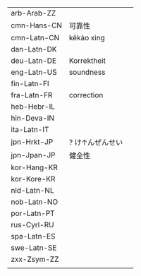 | | | |
|-|-|-|
| arb-Arab-ZZ |  |  |
| cmn-Hans-CN | 可靠性 |  |
| cmn-Latn-CN | kěkào xìng |  |
| dan-Latn-DK |  |  |
| deu-Latn-DE | Korrektheit |  |
| eng-Latn-US | soundness |  |
| fin-Latn-FI |  |  |
| fra-Latn-FR | correction |  |
| heb-Hebr-IL |  |  |
| hin-Deva-IN |  |  |
| ita-Latn-IT |  |  |
| jpn-Hrkt-JP | ? け↑んぜんせい |  |
| jpn-Jpan-JP | 健全性 |  |
| kor-Hang-KR |  |  |
| kor-Kore-KR |  |  |
| nld-Latn-NL |  |  |
| nob-Latn-NO |  |  |
| por-Latn-PT |  |  |
| rus-Cyrl-RU |  |  |
| spa-Latn-ES |  |  |
| swe-Latn-SE |  |  |
| zxx-Zsym-ZZ |  |  |
|  |  |  |
